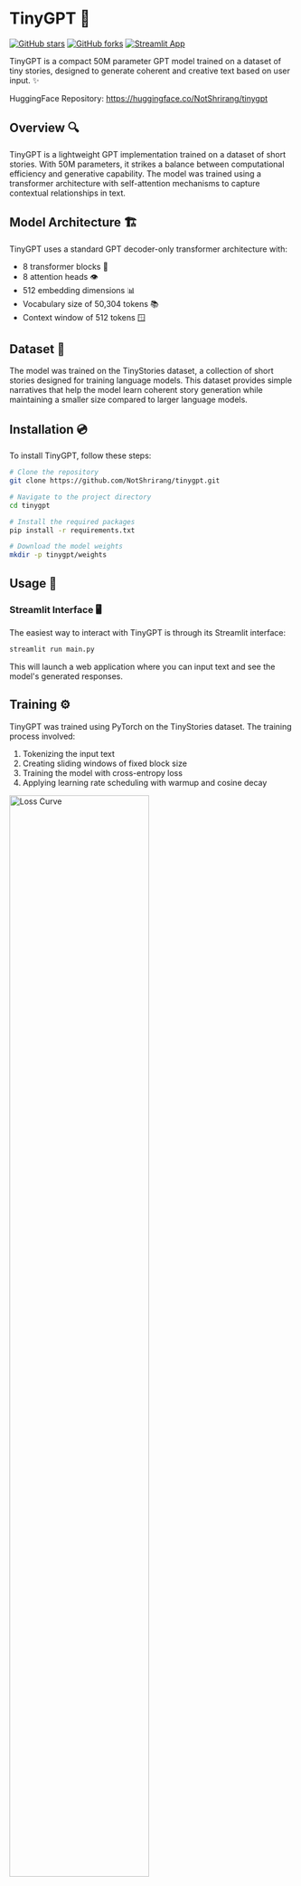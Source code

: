 # TinyGPT 🤖

[![GitHub stars](https://img.shields.io/github/stars/NotShrirang/tinygpt?style=social)](https://github.com/NotShrirang/tinygpt/stargazers)
[![GitHub forks](https://img.shields.io/github/forks/NotShrirang/tinygpt?style=social)](https://github.com/NotShrirang/tinygpt/network/members)
[![Streamlit App](https://static.streamlit.io/badges/streamlit_badge_black_white.svg)](https://tinygpt.streamlit.app/)

TinyGPT is a compact 50M parameter GPT model trained on a dataset of tiny stories, designed to generate coherent and creative text based on user input. ✨

HuggingFace Repository: https://huggingface.co/NotShrirang/tinygpt

## Overview 🔍

TinyGPT is a lightweight GPT implementation trained on a dataset of short stories. With 50M parameters, it strikes a balance between computational efficiency and generative capability. The model was trained using a transformer architecture with self-attention mechanisms to capture contextual relationships in text.

## Model Architecture 🏗️

TinyGPT uses a standard GPT decoder-only transformer architecture with:

- 8 transformer blocks 🧱
- 8 attention heads 👁️
- 512 embedding dimensions 📊
- Vocabulary size of 50,304 tokens 📚
- Context window of 512 tokens 🪟

## Dataset 📖

The model was trained on the TinyStories dataset, a collection of short stories designed for training language models. This dataset provides simple narratives that help the model learn coherent story generation while maintaining a smaller size compared to larger language models.

## Installation 💿

To install TinyGPT, follow these steps:

```bash
# Clone the repository
git clone https://github.com/NotShrirang/tinygpt.git

# Navigate to the project directory
cd tinygpt

# Install the required packages
pip install -r requirements.txt

# Download the model weights
mkdir -p tinygpt/weights
```

## Usage 🚀

### Streamlit Interface 🖥️

The easiest way to interact with TinyGPT is through its Streamlit interface:

```bash
streamlit run main.py
```

This will launch a web application where you can input text and see the model's generated responses.

## Training ⚙️

TinyGPT was trained using PyTorch on the TinyStories dataset. The training process involved:

1. Tokenizing the input text
2. Creating sliding windows of fixed block size
3. Training the model with cross-entropy loss
4. Applying learning rate scheduling with warmup and cosine decay

<img src="https://github.com/user-attachments/assets/fd318849-d83b-4e44-aa3e-3119897cd4ae" alt="Loss Curve" width="70%"/>


For details on the training process, see the training notebook in the `notebooks/` directory.

## Sample Outputs 📝

### Example 1
```text
Prompt: One day, a dragon

Output:
One day, a dragon named Bobo was walking in the forest when he saw a little bunny. The bunny was sad because he had no friends. Bobo wanted to help the bunny, so he asked the bunny to give him a hug. The bunny said yes, and the bunny gave the bunny a hug.

Bobo was very happy and thanked the bunny. He named the bunny, and they became good friends. The bunny was always grateful for Bobo's help. They became good friends, and they always shared their toys and treats!
```

```
Prompt: A dog named

Output:
A dog named Max went for a walk. He saw a big tree and wanted to climb it. Max was very excited and started to climb the tree. He was very careful and did not fall.

Max saw a little girl named Sue. Sue was sad because she lost her toy. Max wanted to help Sue. He said, "Don't worry, Sue. I will help you find your toy."

Max and Sue looked for the toy together. They looked under the tree, behind the tree, and behind the tree. Finally, they found the toy under a big tree. Max was so happy and said, "Thank you, Sue! You are a good friend."

Sue and Max played with the toy all day. They were very happy and had a fun day!
```

## Inference 🔮

During inference, TinyGPT uses several techniques to produce high-quality text:

- Temperature scaling for controlling randomness
- Top-k and top-p sampling for focus and diversity
- Efficient token generation one at a time

## License 📜

This project is licensed under the MIT License - see the LICENSE file for details.

## Contributing 👥

Contributions are welcome! Feel free to submit pull requests, create issues, or suggest improvements to the model or codebase.

## Support ❤️

If you find TinyGPT useful, please consider starring the repository ⭐
